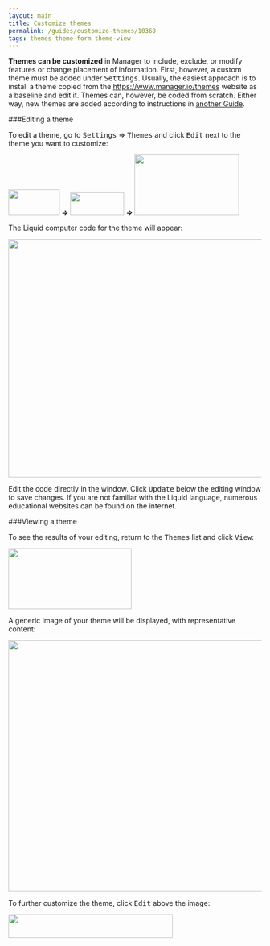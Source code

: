 ```yaml
---
layout: main
title: Customize themes
permalink: /guides/customize-themes/10368
tags: themes theme-form theme-view
---
```

**Themes can be customized** in Manager to include, exclude, or modify features or change placement of information. First, however, a custom theme must be added under <kbd>Settings</kbd>. Usually, the easiest approach is to install a theme copied from the https://www.manager.io/themes website as a baseline and edit it. Themes can, however, be coded from scratch. Either way, new themes are added according to instructions in [another Guide](https://forum.manager.io/t/change-the-look-of-forms-with-themes/10366).

###Editing a theme

To edit a theme, go to <kbd>Settings</kbd> => <kbd>Themes</kbd> and click <kbd>Edit</kbd> next to the theme you want to customize:

<img src="/uploads/manager1/original/2X/5/5c6de790139a92b2dfc5bb1b004a90418ef5bab1.png" width="102" height="51"> **=>** <img src="/uploads/manager1/original/2X/0/03ad8e815e50588c5f9ec2236b6fbff1196e885e.png" width="107" height="45"> **=>** <img src="/uploads/manager1/original/2X/5/56c612e747bd14ee217e6e98bfe72a7da0f5ab47.png" width="208" height="120">

The Liquid computer code for the theme will appear:

<img src="/uploads/manager1/original/2X/b/b3f2b5df19db84462e10a7b61918f836fcd5907a.png" width="626" height="474">

Edit the code directly in the window. Click <kbd>Update</kbd> below the editing window to save changes. If you are not familiar with the Liquid language, numerous educational websites can be found on the internet.

###Viewing a theme

To see the results of your editing, return to the <kbd>Themes</kbd> list and click <kbd>View</kbd>:

<img src="/uploads/manager1/original/2X/a/a830c908bba8d2303ebc6d9f62710b7c9f3934ec.png" width="245" height="121">

A generic image of your theme will be displayed, with representative content:

<img src="/uploads/manager1/original/2X/1/14a37b42c23c4ae402e9513411f0455a472509c2.png" width="511" height="500">

To further customize the theme, click <kbd>Edit</kbd> above the image:

<img src="/uploads/manager1/original/2X/6/6605510d33af251c1f007492c52f031c561fb9c9.png" width="327" height="47">